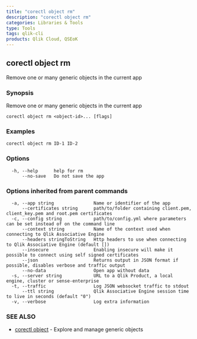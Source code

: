 ```yaml
---
title: "corectl object rm"
description: "corectl object rm"
categories: Libraries & Tools
type: Tools
tags: qlik-cli
products: Qlik Cloud, QSEoK
---
```

## corectl object rm

Remove one or many generic objects in the current app

### Synopsis

Remove one or many generic objects in the current app

```
corectl object rm <object-id>... [flags]
```

### Examples

```
corectl object rm ID-1 ID-2
```

### Options

```
  -h, --help      help for rm
      --no-save   Do not save the app
```

### Options inherited from parent commands

```
  -a, --app string               Name or identifier of the app
      --certificates string      path/to/folder containing client.pem, client_key.pem and root.pem certificates
  -c, --config string            path/to/config.yml where parameters can be set instead of on the command line
      --context string           Name of the context used when connecting to Qlik Associative Engine
      --headers stringToString   Http headers to use when connecting to Qlik Associative Engine (default [])
      --insecure                 Enabling insecure will make it possible to connect using self signed certificates
      --json                     Returns output in JSON format if possible, disables verbose and traffic output
      --no-data                  Open app without data
  -s, --server string            URL to a Qlik Product, a local engine, cluster or sense-enterprise
  -t, --traffic                  Log JSON websocket traffic to stdout
      --ttl string               Qlik Associative Engine session time to live in seconds (default "0")
  -v, --verbose                  Log extra information
```

### SEE ALSO

* [corectl object](/commands/corectl_object)	 - Explore and manage generic objects

